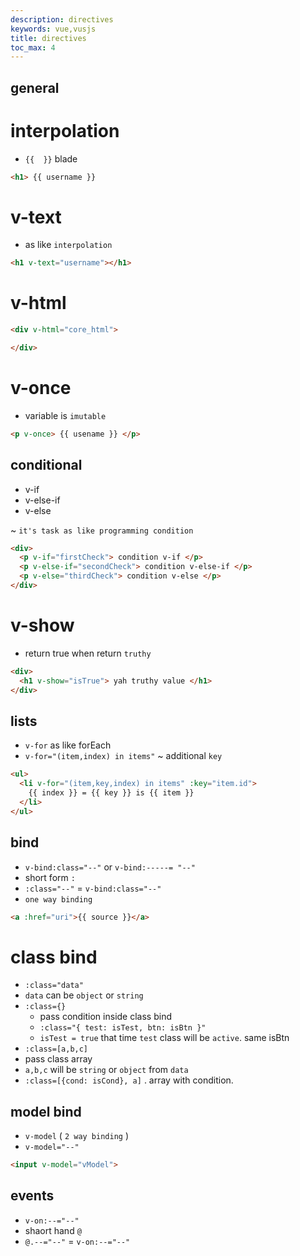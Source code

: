 ```yaml
---
description: directives
keywords: vue,vusjs
title: directives
toc_max: 4
---
```


## general

# interpolation

* `{{  }}` blade

```html
<h1> {{ username }}
```

# v-text
* as like `interpolation`

```html
<h1 v-text="username"></h1>
```
# v-html

```html
<div v-html="core_html">

</div>
```

# v-once

* variable is `imutable`

```html
<p v-once> {{ usename }} </p>
```

## conditional

* v-if
* v-else-if
* v-else

~ `it's task as like programming condition`

```html
<div>
  <p v-if="firstCheck"> condition v-if </p>
  <p v-else-if="secondCheck"> condition v-else-if </p>
  <p v-else="thirdCheck"> condition v-else </p>
</div>
```
# v-show

* return true when return `truthy`

```html
<div>
  <h1 v-show="isTrue"> yah truthy value </h1>
</div>
```

## lists

* `v-for` as like forEach
* `v-for="(item,index) in items"`
~ additional `key`

```html
<ul>
  <li v-for="(item,key,index) in items" :key="item.id">
    {{ index }} = {{ key }} is {{ item }}
  </li>
</ul>
```


## bind

* `v-bind:class="--"` or `v-bind:-----= "--"`
* short form `:`
* `:class="--"` = `v-bind:class="--"`
* `one way binding`

```html
<a :href="uri">{{ source }}</a>
```

# class bind

* `:class="data"`
 * `data` can be `object` or `string`
* `:class={}`
  * pass condition inside class bind
  * `:class="{ test: isTest, btn: isBtn }"`
   * `isTest = true` that time `test` class will be `active`. same isBtn
* `:class=[a,b,c]`
 * pass class array
 * `a,b,c` will be `string` or `object` from `data`
 * `:class=[{cond: isCond}, a]` . array with  condition.

## model bind

* `v-model` ( `2 way binding` )
* `v-model="--"`

```html
<input v-model="vModel">
```

## events

* `v-on:--="--"`
* shaort hand `@`
* `@.--="--"` = `v-on:--="--"`
